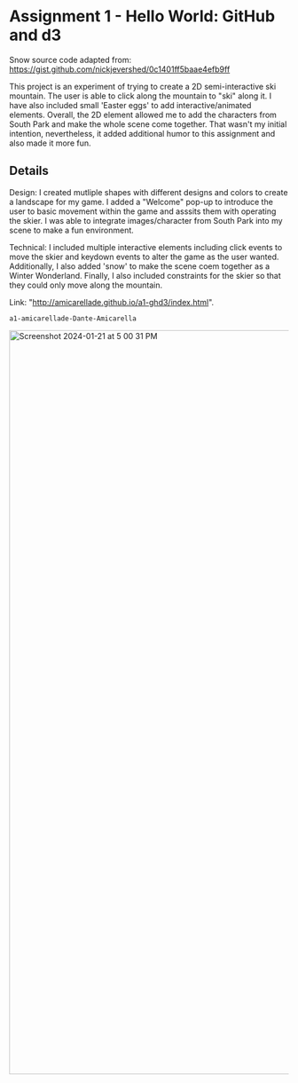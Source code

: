 Assignment 1 - Hello World: GitHub and d3  
===

Snow source code adapted from: https://gist.github.com/nickjevershed/0c1401ff5baae4efb9ff

This project is an experiment of trying to create a 2D semi-interactive ski mountain. The user is able to click along the mountain to "ski" along it. I have also included small 'Easter eggs' to add interactive/animated elements. Overall, the 2D element allowed me to add the characters from South Park and make the whole scene come together. That wasn't my initial intention, nevertheless, it added additional humor to this assignment and also made it more fun. 

Details
---
Design:
I created mutliple shapes with different designs and colors to create a landscape for my game. I added a "Welcome" pop-up to introduce the user to basic movement within the game and asssits them with operating the skier. I was able to integrate images/character from South Park into my scene to make a fun environment. 

Technical:
I included multiple interactive elements including click events to move the skier and keydown events to alter the game as the user wanted. Additionally, I also added 'snow' to make the scene coem together as a Winter Wonderland. Finally, I also included constraints for the skier so that they could only move along the mountain.

Link: "http://amicarellade.github.io/a1-ghd3/index.html".

```
a1-amicarellade-Dante-Amicarella
```

<img width="1341" alt="Screenshot 2024-01-21 at 5 00 31 PM" src="https://github.com/amicarellade/a1-ghd3/assets/56127779/cd86b8ff-628d-40e2-8521-5be7b6965011">



